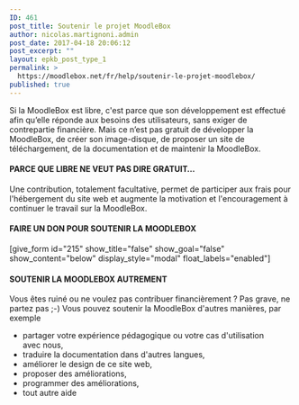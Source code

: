 ```yaml
---
ID: 461
post_title: Soutenir le projet MoodleBox
author: nicolas.martignoni.admin
post_date: 2017-04-18 20:06:12
post_excerpt: ""
layout: epkb_post_type_1
permalink: >
  https://moodlebox.net/fr/help/soutenir-le-projet-moodlebox/
published: true
---
```

Si la MoodleBox est libre, c'est parce que son développement est effectué afin qu’elle réponde aux besoins des utilisateurs, sans exiger de contrepartie financière. Mais ce n’est pas gratuit de développer la MoodleBox, de créer son image-disque, de proposer un site de téléchargement, de la documentation et de maintenir la MoodleBox.
<h4>PARCE QUE LIBRE NE VEUT PAS DIRE GRATUIT…</h4>
Une contribution, totalement facultative, permet de participer aux frais pour l'hébergement du site web et augmente la motivation et l'encouragement à continuer le travail sur la MoodleBox.
<h4>FAIRE UN DON POUR SOUTENIR LA MOODLEBOX</h4>
[give_form id="215" show_title="false" show_goal="false" show_content="below" display_style="modal" float_labels="enabled"]
<h4>SOUTENIR LA MOODLEBOX AUTREMENT</h4>
Vous êtes ruiné ou ne voulez pas contribuer financièrement ? Pas grave, ne partez pas ;-) Vous pouvez soutenir la MoodleBox d'autres manières, par exemple
<ul>
 	<li>partager votre expérience pédagogique ou votre cas d'utilisation avec nous,</li>
 	<li>traduire la documentation dans d'autres langues,</li>
 	<li>améliorer le design de ce site web,</li>
 	<li>proposer des améliorations,</li>
 	<li>programmer des améliorations,</li>
 	<li>tout autre aide</li>
</ul>